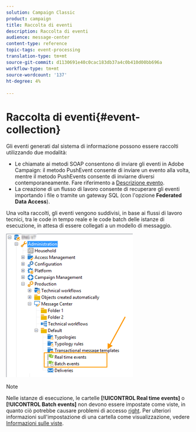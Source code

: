 ```yaml
---
solution: Campaign Classic
product: campaign
title: Raccolta di eventi
description: Raccolta di eventi
audience: message-center
content-type: reference
topic-tags: event-processing
translation-type: tm+mt
source-git-commit: d1130691e40c0cac183db37a4c0b410d00bb696a
workflow-type: tm+mt
source-wordcount: '137'
ht-degree: 4%

---
```



# Raccolta di eventi{#event-collection}

Gli eventi generati dal sistema di informazione possono essere raccolti utilizzando due modalità:

* Le chiamate ai metodi SOAP consentono di inviare gli eventi in  Adobe Campaign: il metodo PushEvent consente di inviare un evento alla volta, mentre il metodo PushEvents consente di inviarne diversi contemporaneamente. Fare riferimento a [Descrizione evento](../../message-center/using/event-description.md).
* La creazione di un flusso di lavoro consente di recuperare gli eventi importando i file o tramite un gateway SQL (con l&#39;opzione **Federated Data Access**).

Una volta raccolti, gli eventi vengono suddivisi, in base ai flussi di lavoro tecnici, tra le code in tempo reale e le code batch delle istanze di esecuzione, in attesa di essere collegati a un modello di messaggio.

![](assets/messagecenter_events_queues_001.png)

>[!NOTE]
>
>Nelle istanze di esecuzione, le cartelle **[!UICONTROL Real time events]** o **[!UICONTROL Batch events]** non devono essere impostate come viste, in quanto ciò potrebbe causare problemi di accesso [right](../../platform/using/access-management.md#about-permissions). Per ulteriori informazioni sull&#39;impostazione di una cartella come visualizzazione, vedere [Informazioni sulle viste](../../platform/using/access-management.md#about-views).
